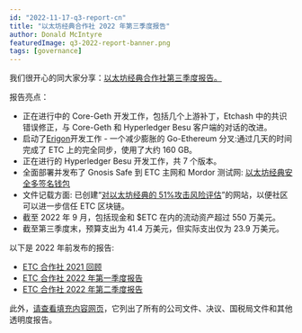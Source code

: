 ```yaml
---
id: "2022-11-17-q3-report-cn"
title: "以太坊经典合作社 2022 年第三季度报告"
author: Donald McIntyre
featuredImage: q3-2022-report-banner.png
tags: [governance]
---
```


我们很开心的同大家分享：[以太坊经典合作社第三季度报告。](/ETC-Coop-Q3-2022-Report-Chinese.pdf)

报告亮点：

- 正在进行中的 Core-Geth 开发工作，包括几个上游补丁，Etchash 中的共识错误修正，与 Core-Geth 和 Hyperledger Besu 客户端的对话的改进。
- 启动了[Erigon](https://launchpad.ethereum.org/en/erigon)开发工作 - 一个减少膨胀的 Go-Ethereum 分叉:通过几天的时间完成了 ETC 上的完全同步，使用了大约 160 GB。
- 正在进行的 Hyperledger Besu 开发工作，共 7 个版本。
- 全面部署并发布了 Gnosis Safe 到 ETC 主网和 Mordor 测试网: [以太坊经典安全多签名钱包](https://multisig.etccooperative.org/app/welcome)
- 文件记载方面: 已创建“[对以太坊经典的 51%攻击风险评估](https://meowsbits.github.io/51-percent-docs/)”的网站，以便社区可以进一步信任 ETC 区块链。
- 截至 2022 年 9 月，包括现金和 $ETC 在内的流动资产超过 550 万美元。
- 截至第三季度末，预算支出为 41.4 万美元，但实际支出仅为 23.9 万美元。

以下是 2022 年前发布的报告:

- [ETC 合作社 2021 回顾](/ETC-Cooperative-Retrospective-2021.pdf)
- [ETC 合作社 2022 年第一季度报告](./2022-05-26-q1-board-package)
- [ETC 合作社 2022 年第二季度报告](./2022-08-24-q2-report)

此外，[请查看填充内容网页](/filings)，它列出了所有的公司文件、决议、国税局文件和其他透明度报告。

